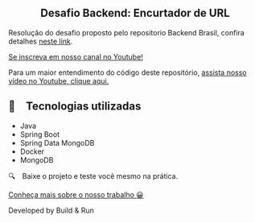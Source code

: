<h2 align="center">
  Desafio Backend: Encurtador de URL
</h2>

Resolução do desafio proposto pelo repositorio Backend Brasil, confira detalhes [neste link](https://github.com/backend-br/desafios/blob/master/url-shortener/PROBLEM.md).

[Se inscreva em nosso canal no Youtube!](https://www.youtube.com/@buildrun-tech?sub_confirmation=1)

Para um maior entendimento do código deste repositório, [assista nosso vídeo no Youtube, clique aqui.](https://www.youtube.com/watch?v=BcatW6OAcp4)


## :rocket: Tecnologias utilizadas

* Java
* Spring Boot
* Spring Data MongoDB
* Docker
* MongoDB

:mag: Baixe o projeto e teste você mesmo na prática.

[Conheça mais sobre o nosso trabalho 😀](https://www.instagram.com/buildrun.tech/)

Developed by Build & Run